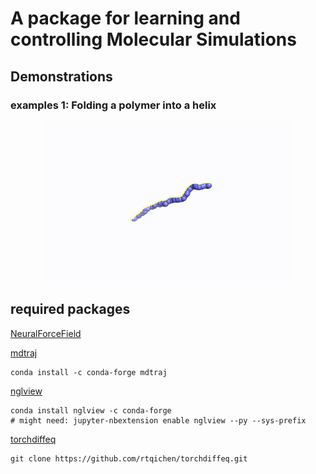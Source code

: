 # A package for learning and controlling Molecular Simulations 

## Demonstrations 

### examples 1: Folding a polymer into a helix
<p align="center">
  <img src="figures/fold.gif" width="400"/> 
</p>

## required packages

[NeuralForceField](https://github.mit.edu/MLMat/NeuralForceField/tree/reorganize)

[mdtraj](http://mdtraj.org/1.9.3/installation.html)
```
conda install -c conda-forge mdtraj
```
[nglview](https://github.com/arose/nglview)

```
conda install nglview -c conda-forge
# might need: jupyter-nbextension enable nglview --py --sys-prefix
```

[torchdiffeq](https://github.com/rtqichen/torchdiffeq)
```
git clone https://github.com/rtqichen/torchdiffeq.git
```
